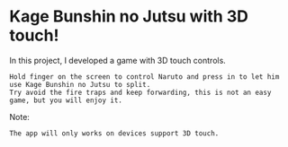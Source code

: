 # Kage Bunshin no Jutsu with 3D touch!
In this project, I developed a game with 3D touch controls.

    Hold finger on the screen to control Naruto and press in to let him use Kage Bunshin no Jutsu to split.
    Try avoid the fire traps and keep forwarding, this is not an easy game, but you will enjoy it.
    
Note:

    The app will only works on devices support 3D touch.
